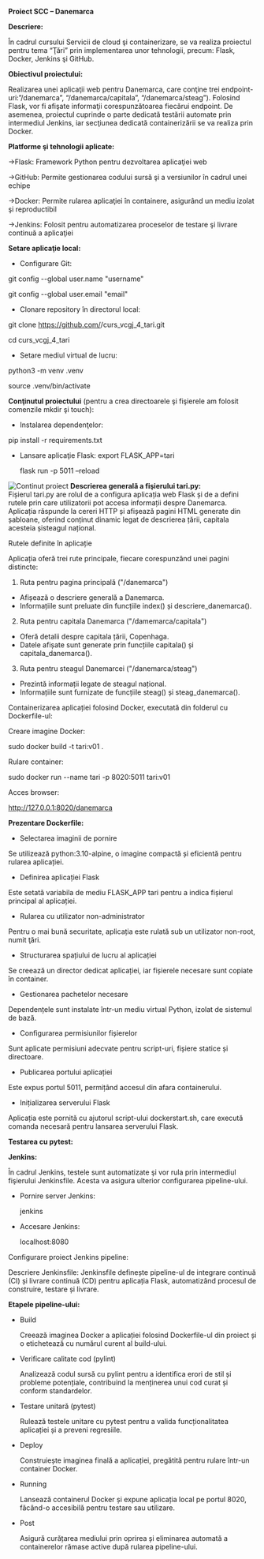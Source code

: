 **Proiect SCC – Danemarca**

**Descriere:**

În cadrul cursului Servicii de cloud şi containerizare, se va realiza proiectul pentru tema “Ţări” prin implementarea unor tehnologii, precum: Flask, Docker, Jenkins şi GitHub.

**Obiectivul proiectului:**

Realizarea unei aplicaţii web pentru Danemarca, care conţine trei endpoint-uri:”/danemarca”, “/danemarca/capitala”, “/danemarca/steag”). Folosind Flask, vor fi afişate informaţii corespunzătoarea fiecărui endpoint. De asemenea, proiectul cuprinde o parte dedicată testării automate prin intermediul Jenkins, iar secţiunea dedicată containerizării se va realiza prin Docker. 

**Platforme şi tehnologii aplicate:**

->Flask: Framework Python pentru dezvoltarea aplicaţiei web

->GitHub: Permite gestionarea codului sursă şi a versiunilor în cadrul unei echipe 

->Docker: Permite rularea aplicaţiei în containere, asigurând un mediu izolat şi reproductibil

->Jenkins: Folosit pentru automatizarea proceselor de testare şi livrare continuă a aplicaţiei

**Setare aplicaţie local:**

- Configurare Git:

git config --global user.name "username"

git config --global user.email "email"

- Clonare repository în directorul local:

git clone https://github.com/<user>/curs_vcgj_4_tari.git

cd curs_vcgj_4_tari

- Setare mediul virtual de lucru:

python3 -m venv .venv

source .venv/bin/activate

**Conţinutul proiectului** (pentru a crea directoarele şi fişierele am folosit comenzile mkdir şi touch):

- Instalarea dependenţelor:

pip install -r requirements.txt

- Lansare aplicaţie Flask:
  export FLASK_APP=tari

  flask run -p 5011 –reload

![Continut proiect](/home/razvan/proiectSCC/curs_vcgj_4_tari/static/continut.png)
**Descrierea generală a fişierului tari.py:**
\
Fișierul tari.py are rolul de a configura aplicația web Flask și de a defini rutele prin care utilizatorii pot accesa informații despre Danemarca. Aplicația răspunde la cereri HTTP și afișează pagini HTML generate din șabloane, oferind conținut dinamic legat de descrierea țării, capitala acesteia șisteagul național.

Rutele definite în aplicație

Aplicația oferă trei rute principale, fiecare corespunzând unei pagini distincte:

1. Ruta pentru pagina principală ("/danemarca")

- Afișează o descriere generală a Danemarca.
- Informațiile sunt preluate din funcțiile index() și descriere_danemarca().

2. Ruta pentru capitala Danemarca ("/damemarca/capitala")

- Oferă detalii despre capitala țării, Copenhaga.
- Datele afișate sunt generate prin funcțiile capitala() și capitala_danemarca().

3. Ruta pentru steagul Danemarcei ("/danemarca/steag")

- Prezintă informații legate de steagul național.
- Informațiile sunt furnizate de funcțiile steag() și steag_danemarca().

Containerizarea aplicației folosind Docker, executată din folderul cu Dockerfile-ul:

Creare imagine Docker:

sudo docker build -t tari:v01 .

Rulare container: 

sudo docker run --name tari -p 8020:5011 tari:v01

Acces browser:

<http://127.0.0.1:8020/danemarca>

**Prezentare Dockerfile:**

- Selectarea imaginii de pornire

Se utilizează python:3.10-alpine, o imagine compactă și eficientă pentru rularea aplicației.

- Definirea aplicației Flask

Este setată variabila de mediu FLASK_APP tari pentru a indica fișierul principal al aplicației.

- Rularea cu utilizator non-administrator

Pentru o mai bună securitate, aplicația este rulată sub un utilizator non-root, numit ţări.

- Structurarea spațiului de lucru al aplicației

Se creează un director dedicat aplicației, iar fișierele necesare sunt copiate în container.

- Gestionarea pachetelor necesare

Dependențele sunt instalate într-un mediu virtual Python, izolat de sistemul de bază.

- Configurarea permisiunilor fișierelor

Sunt aplicate permisiuni adecvate pentru script-uri, fișiere statice și directoare.

- Publicarea portului aplicației

Este expus portul 5011, permițând accesul din afara containerului.

- Inițializarea serverului Flask

Aplicația este pornită cu ajutorul script-ului dockerstart.sh, care execută comanda necesară pentru lansarea serverului Flask.

**Testarea cu pytest:**

**Jenkins:**

În cadrul Jenkins, testele sunt automatizate şi vor rula prin intermediul fişierului Jenkinsfile. Acesta va asigura ulterior configurarea pipeline-ului.

- Pornire server Jenkins:

  jenkins

- Accesare Jenkins:

  localhost:8080

Configurare proiect Jenkins pipeline:

Descriere Jenkinsfile: Jenkinsfile definește pipeline-ul de integrare continuă (CI) și livrare continuă (CD) pentru aplicația Flask, automatizând procesul de construire, testare și livrare.

**Etapele pipeline-ului:**

- Build

  Creează imaginea Docker a aplicației folosind Dockerfile-ul din proiect și o etichetează cu numărul curent al build-ului.

- Verificare calitate cod (pylint)

  Analizează codul sursă cu pylint pentru a identifica erori de stil și probleme potențiale, contribuind la menținerea unui cod curat și conform standardelor.

- Testare unitară (pytest)

  Rulează testele unitare cu pytest pentru a valida funcționalitatea aplicației și a preveni regresiile.

- Deploy

  Construiește imaginea finală a aplicației, pregătită pentru rulare într-un container Docker.

- Running

  Lansează containerul Docker și expune aplicația local pe portul 8020, făcând-o accesibilă pentru testare sau utilizare.

- Post

  Asigură curățarea mediului prin oprirea și eliminarea automată a containerelor rămase active după rularea pipeline-ului.
